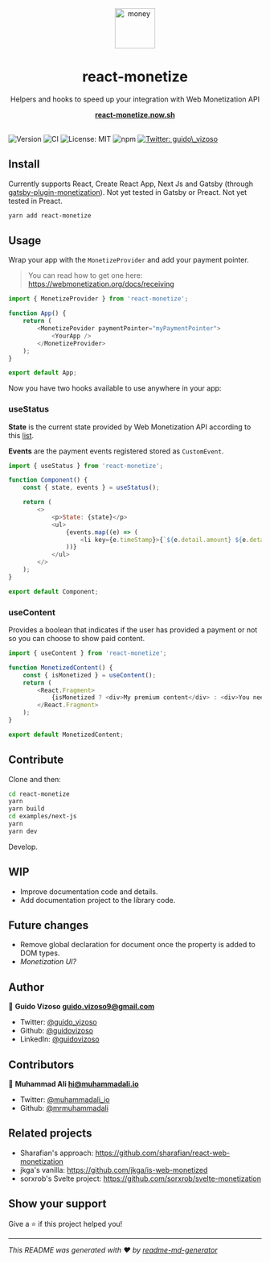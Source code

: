 <div align="center">
<img
    height="80"
    width="80"
    alt="money"
    src="https://raw.githubusercontent.com/guidovizoso/react-monetize/master/money.png"
  />

<h1>react-monetize</h1>
<p>Helpers and hooks to speed up your integration with Web Monetization API</p>
<a href="https://react-monetize.now.sh"><b>react-monetize.now.sh</b></a>
</div>
<br/>

![Version](https://img.shields.io/badge/version-1.0.0-blue.svg?cacheSeconds=2592000)
![CI](https://github.com/guidovizoso/react-monetize/workflows/CI/badge.svg?tag=1.0.0-rc.6)
![License: MIT](https://img.shields.io/badge/License-MIT-green.svg)
![npm](https://img.shields.io/npm/dt/react-monetize?label=npm%20downloads)
<a href="https://twitter.com/guido_vizoso" target="_blank">
<img alt="Twitter: guido\_vizoso" src="https://img.shields.io/twitter/follow/guido_vizoso.svg?style=social" />
</a>

## Install

Currently supports React, Create React App, Next Js and Gatsby (through [gatsby-plugin-monetization](https://github.com/mrmuhammadali/gatsby-plugin-monetization)).
Not yet tested in Gatsby or Preact. Not yet tested in Preact.

```sh
yarn add react-monetize
```

## Usage

Wrap your app with the `MonetizeProvider` and add your payment pointer.

> You can read how to get one here: https://webmonetization.org/docs/receiving

```javascript
import { MonetizeProvider } from 'react-monetize';

function App() {
    return (
        <MonetizePovider paymentPointer="myPaymentPointer">
            <YourApp />
        </MonetizeProvider>
    );
}

export default App;
```

Now you have two hooks available to use anywhere in your app:

### useStatus

**State** is the current state provided by Web Monetization API according to this [list](https://webmonetization.org/docs/api#states).

**Events** are the payment events registered stored as `CustomEvent`.

```javascript
import { useStatus } from 'react-monetize';

function Component() {
    const { state, events } = useStatus();

    return (
        <>
            <p>State: {state}</p>
            <ul>
                {events.map((e) => (
                    <li key={e.timeStamp}>{`${e.detail.amount} ${e.detail.assetCode}`}</li>
                ))}
            </ul>
        </>
    );
}

export default Component;
```

### useContent

Provides a boolean that indicates if the user has provided a payment or not so you can choose to show paid content.

```javascript
import { useContent } from 'react-monetize';

function MonetizedContent() {
    const { isMonetized } = useContent();
    return (
        <React.Fragment>
            {isMonetized ? <div>My premium content</div> : <div>You need to subscribe to access premium content</div>}
        </React.Fragment>
    );
}

export default MonetizedContent;
```

## Contribute

Clone and then:

```sh
cd react-monetize
yarn
yarn build
cd examples/next-js
yarn
yarn dev
```

Develop.

## WIP

-   Improve documentation code and details.
-   Add documentation project to the library code.

## Future changes

-   Remove global declaration for document once the property is added to DOM types.
-   _Monetization UI?_

## Author

👤 **Guido Vizoso <guido.vizoso9@gmail.com>**

-   Twitter: [@guido_vizoso](https://twitter.com/guido_vizoso)
-   Github: [@guidovizoso](https://github.com/guidovizoso)
-   LinkedIn: [@guidovizoso](https://linkedin.com/in/guidovizoso)

## Contributors

👤 **Muhammad Ali <hi@muhammadali.io>**

-   Twitter: [@muhammadali_io](https://twitter.com/muhammadali_io)
-   Github: [@mrmuhammadali](https://github.com/mrmuhammadali)

## Related projects

-   Sharafian's approach: https://github.com/sharafian/react-web-monetization
-   jkga's vanilla: https://github.com/jkga/is-web-monetized
-   sorxrob's Svelte project: https://github.com/sorxrob/svelte-monetization

## Show your support

Give a ⭐️ if this project helped you!

---

_This README was generated with ❤️ by [readme-md-generator](https://github.com/kefranabg/readme-md-generator)_

